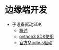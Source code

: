 # 边缘端开发


- 子设备驱动SDK  
  - [概述](/uiot-edge/edge_devplopment/subdev_driver_SDK/overview.md) 
  - [python3 SDK使用](/uiot-edge/edge_devplopment/subdev_driver_SDK/python3_SDK_intro.md)
  - [官方Modbus驱动](/uiot-edge/edge_devplopment/subdev_driver_SDK/offical_modbus_driver.md)